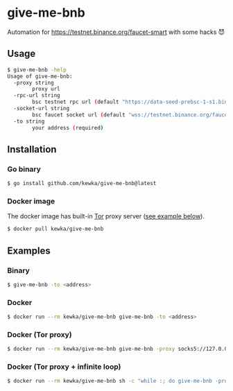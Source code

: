 # give-me-bnb

Automation for https://testnet.binance.org/faucet-smart with some hacks 😈

## Usage

```sh
$ give-me-bnb -help
Usage of give-me-bnb:
  -proxy string
        proxy url
  -rpc-url string
        bsc testnet rpc url (default "https://data-seed-prebsc-1-s1.binance.org:8545")
  -socket-url string
        bsc faucet socket url (default "wss://testnet.binance.org/faucet-smart/api")
  -to string
        your address (required)
```

## Installation

### Go binary

```sh
$ go install github.com/kewka/give-me-bnb@latest
```

### Docker image

The docker image has built-in [Tor](https://www.torproject.org/) proxy server ([see example below](#docker-tor-proxy)).

```sh
$ docker pull kewka/give-me-bnb
```

## Examples

### Binary

```sh
$ give-me-bnb -to <address>
```

### Docker

```sh
$ docker run --rm kewka/give-me-bnb give-me-bnb -to <address>
```

### Docker (Tor proxy)

```sh
$ docker run --rm kewka/give-me-bnb give-me-bnb -proxy socks5://127.0.0.1:9050 -to <address>
```

### Docker (Tor proxy + infinite loop)

```sh
$ docker run --rm kewka/give-me-bnb sh -c "while :; do give-me-bnb -proxy socks5://127.0.0.1:9050 -to <address>; killall -HUP tor; done"
```

